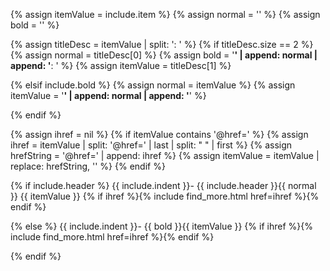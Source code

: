 
{% assign itemValue = include.item %}
{% assign normal = '' %}
{% assign bold = '' %}

{% assign titleDesc = itemValue | split: ': ' %}
{% if titleDesc.size == 2 %}
    {% assign normal = titleDesc[0] %}
    {% assign bold = '**' | append: normal | append: '**: ' %}
    {% assign itemValue = titleDesc[1] %}

{% elsif include.bold %}
    {% assign normal = itemValue %}
    {% assign itemValue = '**' | append: normal | append: '**' %}

{% endif %}

{% assign ihref = nil %}
{% if itemValue contains '@href=' %}
    {% assign ihref = itemValue | split: '@href=' | last | split: " " | first %}
    {% assign hrefString = '@href=' | append: ihref %}
    {% assign itemValue = itemValue | replace: hrefString, '' %}
{% endif %}

{% if include.header %}
{{ include.indent }}- {{ include.header }}{{ normal }}
{{ itemValue }} {% if ihref %}{% include find_more.html href=ihref %}{% endif %}

{% else %}
{{ include.indent }}- {{ bold }}{{ itemValue }} {% if ihref %}{% include find_more.html href=ihref %}{% endif %}

{% endif %}